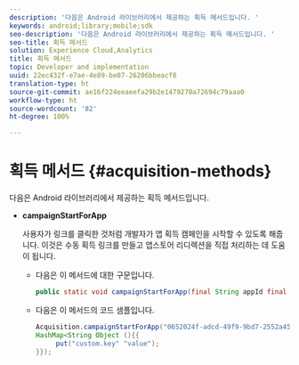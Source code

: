 ```yaml
---
description: '다음은 Android 라이브러리에서 제공하는 획득 메서드입니다. '
keywords: android;library;mobile;sdk
seo-description: '다음은 Android 라이브러리에서 제공하는 획득 메서드입니다. '
seo-title: 획득 메서드
solution: Experience Cloud,Analytics
title: 획득 메서드
topic: Developer and implementation
uuid: 22ec432f-e7ae-4e89-be07-26206bbeacf8
translation-type: ht
source-git-commit: ae16f224eeaeefa29b2e1479270a72694c79aaa0
workflow-type: ht
source-wordcount: '82'
ht-degree: 100%

---
```



# 획득 메서드 {#acquisition-methods}

다음은 Android 라이브러리에서 제공하는 획득 메서드입니다.

* **campaignStartForApp**

   사용자가 링크를 클릭한 것처럼 개발자가 앱 획득 캠페인을 시작할 수 있도록 해줍니다. 이것은 수동 획득 링크를 만들고 앱스토어 리디렉션을 직접 처리하는 데 도움이 됩니다.

   * 다음은 이 메서드에 대한 구문입니다.

      ```java
      public static void campaignStartForApp(final String appId final Map<String Object> data); 
      ```

   * 다음은 이 메서드의 코드 샘플입니다.

      ```java
      Acquisition.campaignStartForApp("0652024f-adcd-49f9-9bd7-2552a4564d2f" new 
      HashMap<String Object (){{
           put("custom.key" "value");
      }}); 
      ```
